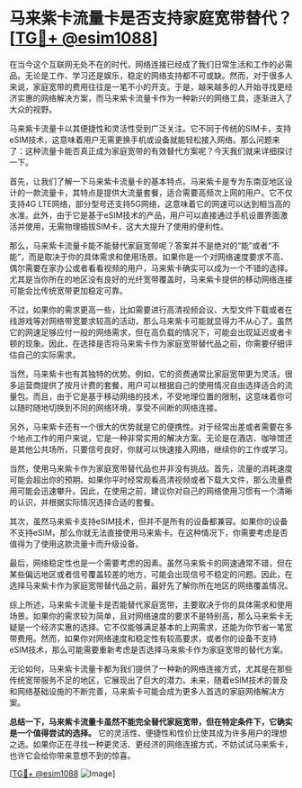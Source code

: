# 马来紫卡流量卡是否支持家庭宽带替代？[[TG💪+ @esim1088](https://t.me/s/esim1088)]

在当今这个互联网无处不在的时代，网络连接已经成了我们日常生活和工作的必需品。无论是工作、学习还是娱乐，稳定的网络支持都不可或缺。然而，对于很多人来说，家庭宽带的费用往往是一笔不小的开支。于是，越来越多的人开始寻找更经济实惠的网络解决方案，而马来紫卡流量卡作为一种新兴的网络工具，逐渐进入了大众的视野。

马来紫卡流量卡以其便捷性和灵活性受到广泛关注。它不同于传统的SIM卡，支持eSIM技术，这意味着用户无需更换手机或设备就能轻松接入网络。那么问题来了：这种流量卡能否真正成为家庭宽带的有效替代方案呢？今天我们就来详细探讨一下。

首先，让我们了解一下马来紫卡流量卡的基本特点。马来紫卡是专为东南亚地区设计的一款流量卡，其特点是提供大流量套餐，适合需要高频次上网的用户。它不仅支持4G LTE网络，部分型号还支持5G网络，这意味着它的网速可以达到相当高的水准。此外，由于它是基于eSIM技术的产品，用户可以直接通过手机设置界面激活并使用，无需物理插拔SIM卡，这大大提升了使用的便利性。

那么，马来紫卡流量卡能不能替代家庭宽带呢？答案并不是绝对的“能”或者“不能”，而是取决于你的具体需求和使用场景。如果你是一个对网络速度要求不高、偶尔需要在家办公或者看看视频的用户，马来紫卡确实可以成为一个不错的选择。尤其是当你所在的地区没有良好的光纤宽带覆盖时，马来紫卡提供的移动网络连接可能会比传统宽带更加稳定可靠。

不过，如果你的需求更高一些，比如需要进行高清视频会议、大型文件下载或者在线游戏等对网络带宽要求较高的活动，那么马来紫卡可能就显得力不从心了。虽然它的网速足够应付一般的网络需求，但在高负载的情况下，可能会出现延迟或者卡顿的现象。因此，在选择是否将马来紫卡作为家庭宽带替代品之前，你需要仔细评估自己的实际需求。

当然，马来紫卡也有其独特的优势。例如，它的资费通常比家庭宽带更为灵活。很多运营商提供了按月计费的套餐，用户可以根据自己的使用情况自由选择适合的流量包。而且，由于它是基于移动网络的技术，不受地理位置的限制，这意味着你可以随时随地切换到不同的网络环境，享受不间断的网络连接。

另外，马来紫卡还有一个很大的优势就是它的便携性。对于经常出差或者需要在多个地点工作的用户来说，它是一种非常实用的解决方案。无论是在酒店、咖啡馆还是其他公共场所，只要信号良好，你就可以快速接入网络，继续你的工作或学习。

当然，使用马来紫卡作为家庭宽带替代品也并非没有挑战。首先，流量的消耗速度可能会超出你的预期。如果你平时经常观看高清视频或者下载大文件，那么流量费用可能会迅速攀升。因此，在使用之前，建议你对自己的网络使用习惯有一个清晰的认识，并根据实际情况选择合适的套餐。

其次，虽然马来紫卡支持eSIM技术，但并不是所有的设备都兼容。如果你的设备不支持eSIM，那么你就无法直接使用马来紫卡。在这种情况下，你需要考虑是否值得为了使用这款流量卡而升级设备。

最后，网络稳定性也是一个需要考虑的因素。虽然马来紫卡的网速通常不错，但在某些偏远地区或者信号覆盖较差的地方，可能会出现信号不稳定的问题。因此，在选择马来紫卡作为家庭宽带替代品之前，最好先了解你所在地区的网络覆盖情况。

综上所述，马来紫卡流量卡是否能替代家庭宽带，主要取决于你的具体需求和使用场景。如果你的需求较为简单，且对网络速度的要求不是特别高，那么马来紫卡无疑是一个经济实惠的选择。它不仅能够满足基本的上网需求，还能为你节省一笔宽带费用。然而，如果你对网络速度和稳定性有较高要求，或者你的设备不支持eSIM技术，那么可能需要重新考虑是否选择马来紫卡作为家庭宽带的替代方案。

无论如何，马来紫卡流量卡都为我们提供了一种新的网络连接方式，尤其是在那些传统宽带服务不足的地区，它展现出了巨大的潜力。未来，随着eSIM技术的普及和网络基础设施的不断完善，马来紫卡可能会成为更多人首选的家庭网络解决方案。

**总结一下，马来紫卡流量卡虽然不能完全替代家庭宽带，但在特定条件下，它确实是一个值得尝试的选择。** 它的灵活性、便捷性和性价比使其成为许多用户的理想之选。如果你正在寻找一种更灵活、更经济的网络连接方式，不妨试试马来紫卡，也许它会给你带来意想不到的惊喜。

[[TG💪+ @esim1088](https://t.me/s/esim1088) ![Image](https://i.postimg.cc/4NQfJmqS/Snipaste-2025-05-13-00-14-12.png)]